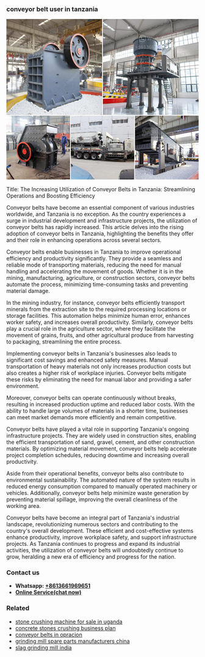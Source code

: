 <h3>conveyor belt user in tanzania</h3><img src='1708499353.jpg' alt=''><p>Title: The Increasing Utilization of Conveyor Belts in Tanzania: Streamlining Operations and Boosting Efficiency</p><p>Conveyor belts have become an essential component of various industries worldwide, and Tanzania is no exception. As the country experiences a surge in industrial development and infrastructure projects, the utilization of conveyor belts has rapidly increased. This article delves into the rising adoption of conveyor belts in Tanzania, highlighting the benefits they offer and their role in enhancing operations across several sectors.</p><p>Conveyor belts enable businesses in Tanzania to improve operational efficiency and productivity significantly. They provide a seamless and reliable mode of transporting materials, reducing the need for manual handling and accelerating the movement of goods. Whether it is in the mining, manufacturing, agriculture, or construction sectors, conveyor belts automate the process, minimizing time-consuming tasks and preventing material damage.</p><p>In the mining industry, for instance, conveyor belts efficiently transport minerals from the extraction site to the required processing locations or storage facilities. This automation helps minimize human error, enhances worker safety, and increases overall productivity. Similarly, conveyor belts play a crucial role in the agriculture sector, where they facilitate the movement of grains, fruits, and other agricultural produce from harvesting to packaging, streamlining the entire process.</p><p>Implementing conveyor belts in Tanzania's businesses also leads to significant cost savings and enhanced safety measures. Manual transportation of heavy materials not only increases production costs but also creates a higher risk of workplace injuries. Conveyor belts mitigate these risks by eliminating the need for manual labor and providing a safer environment.</p><p>Moreover, conveyor belts can operate continuously without breaks, resulting in increased production uptime and reduced labor costs. With the ability to handle large volumes of materials in a shorter time, businesses can meet market demands more efficiently and remain competitive.</p><p>Conveyor belts have played a vital role in supporting Tanzania's ongoing infrastructure projects. They are widely used in construction sites, enabling the efficient transportation of sand, gravel, cement, and other construction materials. By optimizing material movement, conveyor belts help accelerate project completion schedules, reducing downtime and increasing overall productivity.</p><p>Aside from their operational benefits, conveyor belts also contribute to environmental sustainability. The automated nature of the system results in reduced energy consumption compared to manually operated machinery or vehicles. Additionally, conveyor belts help minimize waste generation by preventing material spillage, improving the overall cleanliness of the working area.</p><p>Conveyor belts have become an integral part of Tanzania's industrial landscape, revolutionizing numerous sectors and contributing to the country's overall development. These efficient and cost-effective systems enhance productivity, improve workplace safety, and support infrastructure projects. As Tanzania continues to progress and expand its industrial activities, the utilization of conveyor belts will undoubtedly continue to grow, heralding a new era of efficiency and progress for the nation.</p><h3>Contact us</h3><ul><li><strong>Whatsapp:&nbsp;<a href="https://wa.me/8613661969651">+8613661969651</a></strong></li><li><a href="https://swt.shibang-china.com/?git&amp;zhl&amp;conveyor belt user in tanzania"><strong>Online Service(chat now)</strong></a></li></ul><h3>Related</h3><ul><li><a href='stone crushing machine for sale in uganda.md'>stone crushing machine for sale in uganda</a></li><li><a href='concrete stones crushing business plan.md'>concrete stones crushing business plan</a></li><li><a href='conveyor belts in opracion.md'>conveyor belts in opracion</a></li><li><a href='grinding mill spare parts manufacturers china.md'>grinding mill spare parts manufacturers china</a></li><li><a href='slag grinding mill india.md'>slag grinding mill india</a></li></ul>